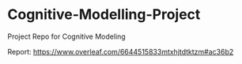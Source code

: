 # Cognitive-Modelling-Project
Project Repo for Cognitive Modeling

Report:
https://www.overleaf.com/6644515833mtxhjtdtktzm#ac36b2
